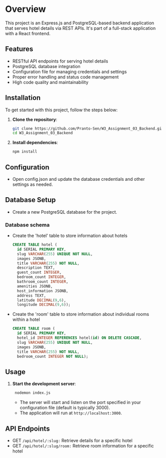 # Overview
This project is an Express.js and PostgreSQL-based backend application that serves hotel details via REST APIs. It's part of a full-stack application with a React frontend.

## Features
- RESTful API endpoints for serving hotel details
- PostgreSQL database integration
- Configuration file for managing credentials and settings
- Proper error handling and status code management
- High code quality and maintainability

## Installation

To get started with this project, follow the steps below:

1. **Clone the repository**:
    ```sh
    git clone https://github.com/Pranto-Sen/W3_Assignment_03_Backend.git
    cd W3_Assignment_03_Backend
    ```

2. **Install dependencies**:
    ```sh
    npm install
    ```
## Configuration
- Open config.json and update the database credentials and other settings as needed.

## Database Setup
- Create a new PostgreSQL database for the project.
### Database schema
  
- Create the 'hotel' table to store information about hotels
  ```sql
  CREATE TABLE hotel (
    id SERIAL PRIMARY KEY,
    slug VARCHAR(255) UNIQUE NOT NULL,
    images JSONB, 
    title VARCHAR(255) NOT NULL,
    description TEXT,
    guest_count INTEGER,
    bedroom_count INTEGER,
    bathroom_count INTEGER,
    amenities JSONB, 
    host_information JSONB, 
    address TEXT,
    latitude DECIMAL(9,6),
    longitude DECIMAL(9,6));
  
- Create the 'room' table to store information about individual rooms within a hotel

  ```sql
  CREATE TABLE room (
    id SERIAL PRIMARY KEY,
    hotel_id INTEGER REFERENCES hotel(id) ON DELETE CASCADE,
    slug VARCHAR(255) UNIQUE NOT NULL,
    images JSONB, 
    title VARCHAR(255) NOT NULL,
    bedroom_count INTEGER NOT NULL);
  ```

  
## Usage
1. **Start the development server**:
    ```sh
     nodemon index.js
    ```
    - The server will start and listen on the port specified in your configuration file (default is typically 3000).
    - The application will run at `http://localhost:3000`.
   

## API Endpoints

- GET ```/api/hotel/:slug:``` Retrieve details for a specific hotel
- GET ```/api/hotel/:slug/room:``` Retrieve room information for a specific hotel
